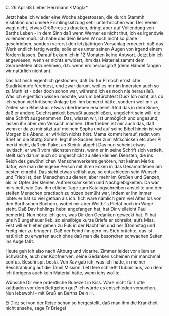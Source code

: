  C. 26 Apr 68
Lieber Herrmann <Mögl>*

Jetzt habe ich wieder eine Woche abgestossen, die durch Stammh Visitation und unsere Frühlingssitzung sehr unterbrochen war. Der Verein wagt nicht, etwas Größeres zu drucken, dringt aber auf Vollendung von Barths Leben - in dem Sinn daß wenn Werner es nicht thut, ich es irgendwie vollenden muß. Ich habe das dem lieben W noch nicht so plane geschrieben, sondern vorerst den letztjährigen Vorschlag erneuert: daß das Werk endlich fertig werde, solle er es unter seinen Augen von irgend einem fördern lassen. Darauf bekam ich in 12 Monaten keine Antwort. Jetzt bin ich angewiesen, wenn er nichts erwidert, ihm das Material sammt dem Gearbeiteten abzunehmen, d.h. wenn ers herausgibt! (denn Händel fangen wir natürlich nicht an).

Das hat mich eigentlich gestochen, daß Du für Pl noch ernstliche Studirkämpfe fürchtest, und zwar darum, weil es mir im Innersten auch so zu Muth ist - oder doch schon war, während ich es noch nie herausließ. Was ich eigentlich wissen möchte, warum befürchtest Dus? Ich nicht, als ob ich schon viel kritische Anlage bei ihm bemerkt hätte, sondern weil mir zu Zeiten sein Bibelstud. etwas übertrieben erscheint. Und das in dem Sinne, daß er andere Gelehrsamkeit bewußt ausschließen, ungelehrt sein will, die eine Schrift ausgenommen. Das, wissen wir, ist unmöglich und ungesund; lassen ihn aber den Versuch machen. Übertrieben ist mir auch das, daß wenn er da zu mir sitzt auf meinem Sopha und auf seine Bibel hinein ist von Morgen bis Abend, er wirklich nichts hört. Mama kommt herauf, redet vom Brief an die Stuttg Söhne, legt ihre Sachen her zum Mitschicken etc aber Pl merkt nicht, daß ein Paket an Steink. abgeht Das nun scheint etwas levitisch, er weiß vom nächsten nichts, wenn er in seine Schrift sich vertieft, stellt sich darum auch so ungeschickt zu allen kleinen Diensten, die ins Reich des gewöhnlichen Menschenverkehrs gehören, hat keinen Merks dafür, wie man die eigene Person mit ihren Ecken in das Gesammtleben am besten einreiht. Das sieht etwas selfish aus, so entschieden sein Wunsch und Trieb ist, den Menschen zu dienen, aber mehr im Großen und Ganzen, als im Opfer der kleinen Aufmerksamkeiten und Nachgiebigkeiten. Da war mirs nett, wie Dav. ihn etliche Tage zum Katalogschreiben anstellte und den steifen Menschen practisch zu nüzen bemüht war, indem er ihn immer lobte: er hat so viel gethan als ich. (Ich wäre nämlich gern viel Altes los von den Barthschen Büchern, wobei mir aber Weitbr's Pietät noch im Wege steht. Daß Dav hehlings hebr. angefangen hat, hat Dir vielleicht Paul bemerkt). Nun hörte ich gern, was Dir den Gedanken geweckt hat. Pl hat uns NB ungeheuer lieb, so einsilbige kurze Briefe er schreibt; aufs Miss. Fest will er hieher gehen zu Fuß in der Nacht hin und her (Donnstag und Freitg hier zu bringen). Daß der Feind ihn gern ins Sieb brächte, das ist natürlich zu erwarten auch ohne daß man die besondren schwachen Seiten ins Auge faßt.

Heute geh ich also nach Altburg und vicarire. Zimmer leidet vor allem an Schwäche, auch der Kopfnerven, seine Gedanken scheinen mir manchmal confus. 
Beschi spr. beski. Von Xav gab ich, was ich hatte, in meiner Beschränkung auf die Tamil Mission. Letztere schließt Dubois aus, von dem ich übrigens auch kein Material hätte, wenn ichs wollte.

Wünsche Dir eine ordentliche Ruhezeit in Kiss. Wäre nicht für Lotte kaltbaden vor dem Bettgehen gut? Ich würde es entschieden versuchen. Nun lebewohl - mit Gruß an Bertha
 Dein H.

Ei Diez sei von der Reise schon so hergestellt, daß man ihm die Krankheit nicht ansehe, sage Fr Briegel
